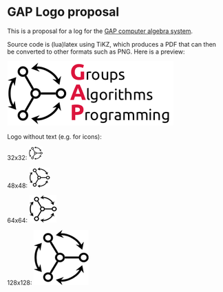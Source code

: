 # GAP Logo proposal

This is a proposal for a log for the [GAP computer algebra system](https://www.gap-system.org).

Source code is (lua)latex using TiKZ, which produces a PDF that can then be converted to other formats
such as PNG. Here is a preview:

![GAP Logo proposal](gaplogo.png)

Logo without text (e.g. for icons):

32x32: ![GAP Logo without text, 32x32](gaplogo-notext32.png "32x32") &nbsp; &nbsp;

48x48: ![GAP Logo without text, 48x48](gaplogo-notext48.png "48x48") &nbsp; &nbsp;

64x64: ![GAP Logo without text, 64x64](gaplogo-notext64.png "64x64") &nbsp; &nbsp;

128x128: ![GAP Logo without text, 128x128](gaplogo-notext128.png "128x128")
